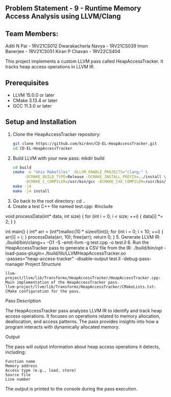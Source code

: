 ## Problem Statement - 9 - Runtime Memory Access Analysis using LLVM/Clang

## Team Members:
Aditi N Pai - 1RV21CS012
Dwarakacherla Navya - 1RV21CS039
Imon Banerjee - 1RV21CS051
Kiran P Chavan - 1RV22CS404

This project implements a custom LLVM pass called HeapAccessTracker. It tracks heap access operations in LLVM IR.

## Prerequisites

- LLVM 15.0.0 or later
- CMake 3.13.4 or later
- GCC 11.3.0 or later

## Setup and Installation

1. Clone the HeapAccessTracker repository:
   ```bash
   git clone https://github.com/kir4nn/CD-EL-HeapAccessTracker.git
   cd CD-EL-HeapAccessTracker
2. Build LLVM with your new pass:
mkdir build
   ```bash
   cd build
   cmake -G "Unix Makefiles" -DLLVM_ENABLE_PROJECTS="clang;" \
        -DCMAKE_BUILD_TYPE=Release -DCMAKE_INSTALL_PREFIX=../install \
        -DCMAKE_C_COMPILER=/usr/bin/gcc -DCMAKE_CXX_COMPILER=/usr/bin/g++ ../llvm
   make -j4
   make -j4 install
3. Go back to the root directory:
   cd ..
4. Create a test C++ file named test.cpp:
#include <cstdlib>

void processData(int* data, int size) {
    for (int i = 0; i < size; ++i) {
        data[i] *= 2;
    }
}

int main() {
    int* arr = (int*)malloc(10 * sizeof(int));
    for (int i = 0; i < 10; ++i) {
        arr[i] = i;
    }
    processData(arr, 10);
    free(arr);
    return 0;
}
5. Generate LLVM IR:
./build/bin/clang++ -O1 -S -emit-llvm -g test.cpp -o test.ll
6. Run the HeapAccessTracker pass to generate a CSV file from the IR:
./build/bin/opt -load-pass-plugin=./build/lib/LLVMHeapAccessTracker.so \
                -passes="heap-access-tracker" -disable-output test.ll -debug-pass-manager
Project Structure

    llvm-project/llvm/lib/Transforms/HeapAccessTracker/HeapAccessTracker.cpp: Main implementation of the HeapAccessTracker pass.
    llvm-project/llvm/lib/Transforms/HeapAccessTracker/CMakeLists.txt: CMake configuration for the pass.

Pass Description

The HeapAccessTracker pass analyzes LLVM IR to identify and track heap access operations. It focuses on operations related to memory allocation, deallocation, and access patterns. The pass provides insights into how a program interacts with dynamically allocated memory.

Output

The pass will output information about heap access operations it detects, including:

    Function name
    Memory address
    Access type (e.g., load, store)
    Source file
    Line number

The output is printed to the console during the pass execution.

